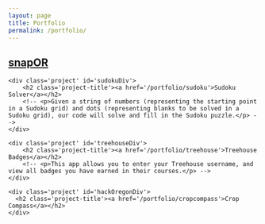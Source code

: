 ```yaml
---
layout: page
title: Portfolio
permalink: /portfolio/
---
```

<div class="add-pad">
  <div class='portfolio-grid'>
  	<div class='project' id='snapDiv'>
  		<h2 class='project-title'><a href='/portfolio/snap-oregon'>snapOR</a></h2>
  		<!-- <p>For adventurous photographers and hiking enthusiasts who want to capture Oregon's gorgeous scenery, snapOR allows users to look through Oregon State Parks and see the photos that other hikers have taken there.</p> -->
  	</div>

  	<div class='project' id='sudokuDiv'>
  		<h2 class='project-title'><a href='/portfolio/sudoku'>Sudoku Solver</a></h2>
  		<!-- <p>Given a string of numbers (representing the starting point in a Sudoku grid) and dots (representing blanks to be solved in a Sudoku grid), our code will solve and fill in the Sudoku puzzle.</p> -->
  	</div>

  	<div class='project' id='treehouseDiv'>
  		<h2 class='project-title'><a href='/portfolio/treehouse'>Treehouse Badges</a></h2>
  		<!-- <p>This app allows you to enter your Treehouse username, and view all badges you have earned in their courses.</p> -->
  	</div>

    <div class='project' id='hackOregonDiv'>
      <h2 class='project-title'><a href='/portfolio/cropcompass'>Crop Compass</a></h2>
    </div>
  </div>

  <!-- <div class='portfolio-grid'>
  	<div class='proj-grid'>
  		<h2 class='project-title'><a href='/portfolio/treehouse'>Treehouse Badges</a></h2>
  		<p>This app allows you to enter your Treehouse username, and view all badges you have earned in their courses.</p>
  	</div>
  </div> -->
</div>